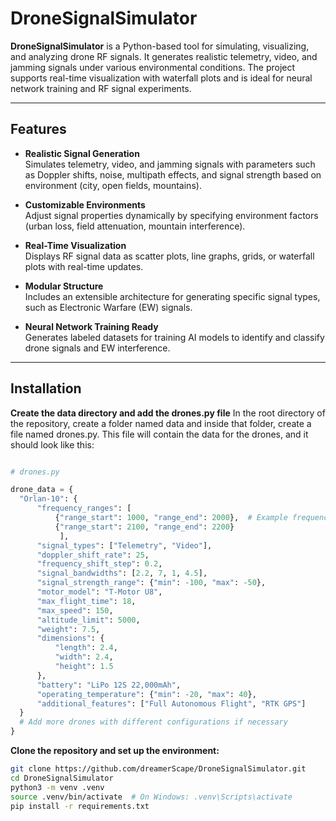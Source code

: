 # DroneSignalSimulator

**DroneSignalSimulator** is a Python-based tool for simulating, visualizing, and analyzing drone RF signals. It generates realistic telemetry, video, and jamming signals under various environmental conditions. The project supports real-time visualization with waterfall plots and is ideal for neural network training and RF signal experiments.

---

## Features

- **Realistic Signal Generation**  
  Simulates telemetry, video, and jamming signals with parameters such as Doppler shifts, noise, multipath effects, and signal strength based on environment (city, open fields, mountains).

- **Customizable Environments**  
  Adjust signal properties dynamically by specifying environment factors (urban loss, field attenuation, mountain interference).

- **Real-Time Visualization**  
  Displays RF signal data as scatter plots, line graphs, grids, or waterfall plots with real-time updates.

- **Modular Structure**  
  Includes an extensible architecture for generating specific signal types, such as Electronic Warfare (EW) signals.

- **Neural Network Training Ready**  
  Generates labeled datasets for training AI models to identify and classify drone signals and EW interference.

---

## Installation

**Create the data directory and add the drones.py file**
  In the root directory of the repository, create a folder named data and inside that folder, create a file named drones.py. This file will contain the data for    the drones, and it should look like this:
  ```python

  # drones.py

drone_data = {
    "Orlan-10": {
        "frequency_ranges": [
            {"range_start": 1000, "range_end": 2000},  # Example frequency range
            {"range_start": 2100, "range_end": 2200}
             ],
        "signal_types": ["Telemetry", "Video"],
        "doppler_shift_rate": 25,
        "frequency_shift_step": 0.2,
        "signal_bandwidths": [2.2, 7, 1, 4.5],
        "signal_strength_range": {"min": -100, "max": -50},
        "motor_model": "T-Motor U8",
        "max_flight_time": 18,
        "max_speed": 150,
        "altitude_limit": 5000,
        "weight": 7.5,
        "dimensions": {
            "length": 2.4,
            "width": 2.4,
            "height": 1.5
        },
        "battery": "LiPo 12S 22,000mAh",
        "operating_temperature": {"min": -20, "max": 40},
        "additional_features": ["Full Autonomous Flight", "RTK GPS"]
    }
    # Add more drones with different configurations if necessary
}
```
**Clone the repository and set up the environment:**

```bash
git clone https://github.com/dreamerScape/DroneSignalSimulator.git
cd DroneSignalSimulator
python3 -m venv .venv
source .venv/bin/activate  # On Windows: .venv\Scripts\activate
pip install -r requirements.txt

